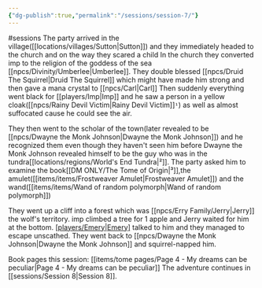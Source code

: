 ```yaml
---
{"dg-publish":true,"permalink":"/sessions/session-7/"}
---
```


#sessions 
The party arrived in the village([[locations/villages/Sutton\|Sutton]]) and they immediately headed to the church and on the way they scared a child
In the church they converted imp to the religion of the goddess of the sea [[npcs/Divinity/Umberlee\|Umberlee]].
They double blessed [[npcs/Druid The Squirrel\|Druid The Squirrel]] which might have made him strong and then gave a mana crystal to [[npcs/Carl\|Carl]]
Then suddenly everything went black for [[players/Imp\|Imp]] and he saw a person in a yellow cloak([[npcs/Rainy Devil Victim\|Rainy Devil Victim]]`¹`) as well as almost suffocated cause he could see the air. 

They then went to the scholar of the town(later revealed to be [[npcs/Dwayne the Monk Johnson\|Dwayne the Monk Johnson]]) and he recognized them even though they haven't seen him before
Dwayne the Monk Johnson revealed himself to be the guy who was in the tundra[[locations/regions/World's End Tundra\|²]].
The party asked him to examine the book[[DM ONLY/The Tome of Origin\|³]],the amulet([[items/items/Frostweaver Amulet\|Frostweaver Amulet]]) and the wand([[items/items/Wand of random polymorph\|Wand of random polymorph]])

They went up a cliff into a forest which was [[npcs/Erry Family/Jerry\|Jerry]] the wolf's territory.
imp climbed a tree for 1 apple and Jerry waited for him at the bottom.
[[players/Emery\|Emery]](bnnnz) talked to him and they managed to escape unscathed.
They went back to [[npcs/Dwayne the Monk Johnson\|Dwayne the Monk Johnson]] and squirrel-napped him.

Book pages this session: [[items/tome pages/Page 4 - My dreams can be peculiar\|Page 4 - My dreams can be peculiar]]
The adventure continues in [[sessions/Session 8\|Session 8]].